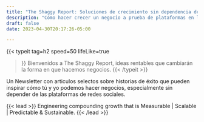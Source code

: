 ```yaml
---
title: "The Shaggy Report: Soluciones de crecimiento sin dependencia de las redes sociales"
description: "Cómo hacer crecer un negocio a prueba de plataformas en la era de Big Tech. Soluciones de crecimiento sin dependencia de las redes sociales"
draft: false
date: 2023-04-30T20:17:26-05:00

---
```

{{< typeit 
  tag=h2
   speed=50
  lifeLike=true
>}}
Bienvenidos a The Shaggy Report, ideas rentables que cambiarán la forma en que hacemos negocios.
{{< /typeit >}}

Un Newsletter con articulos selectos sobre historias de éxito que pueden inspirar cómo tú y yo podemos hacer negocios, especialmente sin depender de las plataformas de redes sociales.

{{< lead >}}
Engineering compounding growth that is Measurable | Scalable | Predictable & Sustainable.
{{< /lead >}}
<script async data-uid="c675c53081" src="https://javier-feliu.ck.page/c675c53081/index.js"></script>
